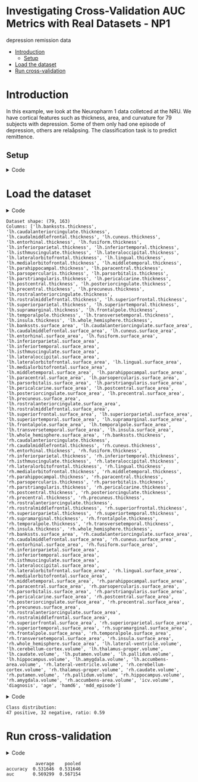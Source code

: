 # Investigating Cross-Validation AUC Metrics with Real Datasets - NP1
depression remission data


- [Introduction](#introduction)
  - [Setup](#setup)
- [Load the dataset](#load-the-dataset)
- [Run cross-validation](#run-cross-validation)

# Introduction

In this example, we look at the Neuropharm 1 data colletced at the NRU.
We have cortical features such as thickness, area, and curvature for 79
subjects with depression. Some of them only had one episode of
depression, others are relaåpsing. The classification task is to predict
remittence.

## Setup

<details class="code-fold">
<summary>Code</summary>

``` python
from pathlib import Path
import matplotlib.pyplot as plt

import pandas as pd
from sklearn.linear_model import LogisticRegression

from src.metrics import create_metrics
from src.cv import run_cv
```

</details>

# Load the dataset

<details class="code-fold">
<summary>Code</summary>

``` python
# Load the dataset
data_path = Path("../data/np1_fs_mdd_episode.csv")
df = pd.read_csv(data_path)

print(f"Dataset shape: {df.shape}")
print(f"Columns: {df.columns.tolist()}")

# drop diagnosis:
df = df.drop(columns=["diagnosis"])
```

</details>

    Dataset shape: (79, 163)
    Columns: ['lh.bankssts.thickness', 'lh.caudalanteriorcingulate.thickness', 'lh.caudalmiddlefrontal.thickness', 'lh.cuneus.thickness', 'lh.entorhinal.thickness', 'lh.fusiform.thickness', 'lh.inferiorparietal.thickness', 'lh.inferiortemporal.thickness', 'lh.isthmuscingulate.thickness', 'lh.lateraloccipital.thickness', 'lh.lateralorbitofrontal.thickness', 'lh.lingual.thickness', 'lh.medialorbitofrontal.thickness', 'lh.middletemporal.thickness', 'lh.parahippocampal.thickness', 'lh.paracentral.thickness', 'lh.parsopercularis.thickness', 'lh.parsorbitalis.thickness', 'lh.parstriangularis.thickness', 'lh.pericalcarine.thickness', 'lh.postcentral.thickness', 'lh.posteriorcingulate.thickness', 'lh.precentral.thickness', 'lh.precuneus.thickness', 'lh.rostralanteriorcingulate.thickness', 'lh.rostralmiddlefrontal.thickness', 'lh.superiorfrontal.thickness', 'lh.superiorparietal.thickness', 'lh.superiortemporal.thickness', 'lh.supramarginal.thickness', 'lh.frontalpole.thickness', 'lh.temporalpole.thickness', 'lh.transversetemporal.thickness', 'lh.insula.thickness', 'lh.whole_hemisphere.thickness', 'lh.bankssts.surface_area', 'lh.caudalanteriorcingulate.surface_area', 'lh.caudalmiddlefrontal.surface_area', 'lh.cuneus.surface_area', 'lh.entorhinal.surface_area', 'lh.fusiform.surface_area', 'lh.inferiorparietal.surface_area', 'lh.inferiortemporal.surface_area', 'lh.isthmuscingulate.surface_area', 'lh.lateraloccipital.surface_area', 'lh.lateralorbitofrontal.surface_area', 'lh.lingual.surface_area', 'lh.medialorbitofrontal.surface_area', 'lh.middletemporal.surface_area', 'lh.parahippocampal.surface_area', 'lh.paracentral.surface_area', 'lh.parsopercularis.surface_area', 'lh.parsorbitalis.surface_area', 'lh.parstriangularis.surface_area', 'lh.pericalcarine.surface_area', 'lh.postcentral.surface_area', 'lh.posteriorcingulate.surface_area', 'lh.precentral.surface_area', 'lh.precuneus.surface_area', 'lh.rostralanteriorcingulate.surface_area', 'lh.rostralmiddlefrontal.surface_area', 'lh.superiorfrontal.surface_area', 'lh.superiorparietal.surface_area', 'lh.superiortemporal.surface_area', 'lh.supramarginal.surface_area', 'lh.frontalpole.surface_area', 'lh.temporalpole.surface_area', 'lh.transversetemporal.surface_area', 'lh.insula.surface_area', 'lh.whole_hemisphere.surface_area', 'rh.bankssts.thickness', 'rh.caudalanteriorcingulate.thickness', 'rh.caudalmiddlefrontal.thickness', 'rh.cuneus.thickness', 'rh.entorhinal.thickness', 'rh.fusiform.thickness', 'rh.inferiorparietal.thickness', 'rh.inferiortemporal.thickness', 'rh.isthmuscingulate.thickness', 'rh.lateraloccipital.thickness', 'rh.lateralorbitofrontal.thickness', 'rh.lingual.thickness', 'rh.medialorbitofrontal.thickness', 'rh.middletemporal.thickness', 'rh.parahippocampal.thickness', 'rh.paracentral.thickness', 'rh.parsopercularis.thickness', 'rh.parsorbitalis.thickness', 'rh.parstriangularis.thickness', 'rh.pericalcarine.thickness', 'rh.postcentral.thickness', 'rh.posteriorcingulate.thickness', 'rh.precentral.thickness', 'rh.precuneus.thickness', 'rh.rostralanteriorcingulate.thickness', 'rh.rostralmiddlefrontal.thickness', 'rh.superiorfrontal.thickness', 'rh.superiorparietal.thickness', 'rh.superiortemporal.thickness', 'rh.supramarginal.thickness', 'rh.frontalpole.thickness', 'rh.temporalpole.thickness', 'rh.transversetemporal.thickness', 'rh.insula.thickness', 'rh.whole_hemisphere.thickness', 'rh.bankssts.surface_area', 'rh.caudalanteriorcingulate.surface_area', 'rh.caudalmiddlefrontal.surface_area', 'rh.cuneus.surface_area', 'rh.entorhinal.surface_area', 'rh.fusiform.surface_area', 'rh.inferiorparietal.surface_area', 'rh.inferiortemporal.surface_area', 'rh.isthmuscingulate.surface_area', 'rh.lateraloccipital.surface_area', 'rh.lateralorbitofrontal.surface_area', 'rh.lingual.surface_area', 'rh.medialorbitofrontal.surface_area', 'rh.middletemporal.surface_area', 'rh.parahippocampal.surface_area', 'rh.paracentral.surface_area', 'rh.parsopercularis.surface_area', 'rh.parsorbitalis.surface_area', 'rh.parstriangularis.surface_area', 'rh.pericalcarine.surface_area', 'rh.postcentral.surface_area', 'rh.posteriorcingulate.surface_area', 'rh.precentral.surface_area', 'rh.precuneus.surface_area', 'rh.rostralanteriorcingulate.surface_area', 'rh.rostralmiddlefrontal.surface_area', 'rh.superiorfrontal.surface_area', 'rh.superiorparietal.surface_area', 'rh.superiortemporal.surface_area', 'rh.supramarginal.surface_area', 'rh.frontalpole.surface_area', 'rh.temporalpole.surface_area', 'rh.transversetemporal.surface_area', 'rh.insula.surface_area', 'rh.whole_hemisphere.surface_area', 'lh.lateral-ventricle.volume', 'lh.cerebellum-cortex.volume', 'lh.thalamus-proper.volume', 'lh.caudate.volume', 'lh.putamen.volume', 'lh.pallidum.volume', 'lh.hippocampus.volume', 'lh.amygdala.volume', 'lh.accumbens-area.volume', 'rh.lateral-ventricle.volume', 'rh.cerebellum-cortex.volume', 'rh.thalamus-proper.volume', 'rh.caudate.volume', 'rh.putamen.volume', 'rh.pallidum.volume', 'rh.hippocampus.volume', 'rh.amygdala.volume', 'rh.accumbens-area.volume', 'icv.volume', 'diagnosis', 'age', 'hamd6', 'mdd_episode']

<details class="code-fold">
<summary>Code</summary>

``` python
X = df.drop(columns=["mdd_episode"]).to_numpy()
y = df["mdd_episode"].to_numpy()

# we need to convert the target to a binary classification task
y_binary = (y == "Recurrent").astype(int)

# Check class balance
print(
    f"Class distribution:\n{sum(y_binary)} positive, {len(y_binary) - sum(y_binary)} negative, ratio: {sum(y_binary) / len(y_binary):.2f}")
```

</details>

    Class distribution:
    47 positive, 32 negative, ratio: 0.59

# Run cross-validation

<details class="code-fold">
<summary>Code</summary>

``` python
model = LogisticRegression(max_iter=10000)
metrics = create_metrics(["accuracy", "auc"])
results = run_cv(model, X, y_binary, metrics, n_splits=5, stratified=True, random_state=1)
results_df = pd.DataFrame(results)
print(results_df)
```

</details>

               average    pooled
    accuracy  0.531646  0.531646
    auc       0.569299  0.567154
